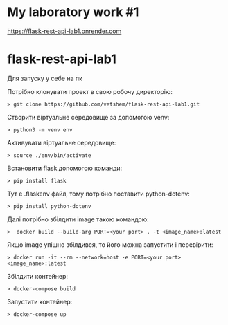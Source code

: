 # My laboratory work #1
https://flask-rest-api-lab1.onrender.com
# flask-rest-api-lab1

Для запуску у себе на пк 

Потрібно клонувати проект в свою робочу директорію:
```
> git clone https://github.com/vetshem/flask-rest-api-lab1.git
```
Створити віртуальне середовище за допомогою venv:
```
> python3 -m venv env
```
Активувати віртуальне середовище:
```
> source ./env/bin/activate
```
Встановити flask допомогою команди:
```
> pip install flask
```
Тут є .flaskenv файл, тому потрібно поставити python-dotenv:
```
> pip install python-dotenv
```
Далі потрібно збілдити image такою командою:
```
>  docker build --build-arg PORT=<your port> . -t <image_name>:latest
```
Якщо image упішно збілдився, то його можна запустити і перевірити:
```
> docker run -it --rm --network=host -e PORT=<your port> <image_name>:latest
```
Збілдити контейнер: 
```
> docker-compose build
```
Запустити контейнер:
```
> docker-compose up
```
